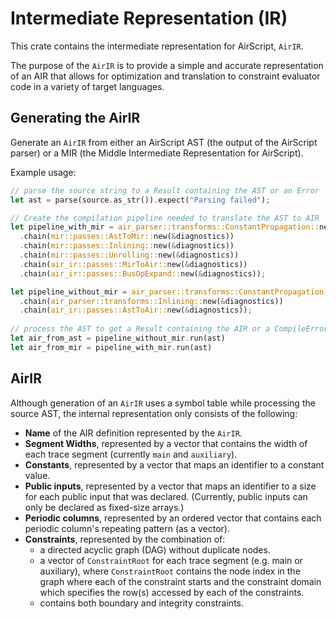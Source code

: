 # Intermediate Representation (IR)

This crate contains the intermediate representation for AirScript, `AirIR`.

The purpose of the `AirIR` is to provide a simple and accurate representation of an AIR that allows for optimization and translation to constraint evaluator code in a variety of target languages.

## Generating the AirIR

Generate an `AirIR` from either an AirScript AST (the output of the AirScript parser) or a MIR (the Middle Intermediate Representation for AirScript).

Example usage:

```Rust
// parse the source string to a Result containing the AST or an Error
let ast = parse(source.as_str()).expect("Parsing failed");

// Create the compilation pipeline needed to translate the AST to AIR
let pipeline_with_mir = air_parser::transforms::ConstantPropagation::new(&diagnostics)
  .chain(mir::passes::AstToMir::new(&diagnostics))
  .chain(mir::passes::Inlining::new(&diagnostics))
  .chain(mir::passes::Unrolling::new(&diagnostics))
  .chain(air_ir::passes::MirToAir::new(&diagnostics))
  .chain(air_ir::passes::BusOpExpand::new(&diagnostics));

let pipeline_without_mir = air_parser::transforms::ConstantPropagation::new(&diagnostics)
  .chain(air_parser::transforms::Inlining::new(&diagnostics))
  .chain(air_ir::passes::AstToAir::new(&diagnostics));
  
// process the AST to get a Result containing the AIR or a CompileError
let air_from_ast = pipeline_without_mir.run(ast)
let air_from_mir = pipeline_with_mir.run(ast)
```

## AirIR

Although generation of an `AirIR` uses a symbol table while processing the source AST, the internal representation only consists of the following:

- **Name** of the AIR definition represented by the `AirIR`.
- **Segment Widths**, represented by a vector that contains the width of each trace segment (currently `main` and `auxiliary`).
- **Constants**, represented by a vector that maps an identifier to a constant value.
- **Public inputs**, represented by a vector that maps an identifier to a size for each public input that was declared. (Currently, public inputs can only be declared as fixed-size arrays.)
- **Periodic columns**, represented by an ordered vector that contains each periodic column's repeating pattern (as a vector).
- **Constraints**, represented by the combination of:
  - a directed acyclic graph (DAG) without duplicate nodes.
  - a vector of `ConstraintRoot` for each trace segment (e.g. main or auxiliary), where `ConstraintRoot` contains the node index in the graph where each of the constraint starts and the constraint domain which specifies the row(s) accessed by each of the constraints.
  - contains both boundary and integrity constraints.
